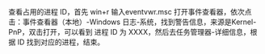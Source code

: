 查看占用的进程 ID，首先 win+r 输入eventvwr.msc 打开事件查看器，依次点击：事件查看器（本地）-Windows 日志-系统，找到警告信息，来源是Kernel-PnP，双击打开，可以看到 进程 ID 为 XXXX，然后去任务管理器-详细信息，根据 ID 找到对应的进程，结束。
